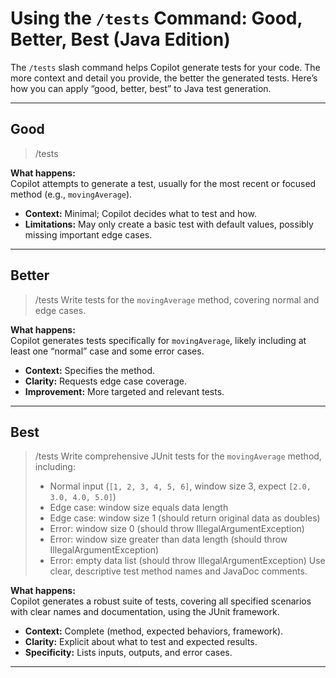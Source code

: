 # Using the `/tests` Command: Good, Better, Best (Java Edition)

The `/tests` slash command helps Copilot generate tests for your code. The more context and detail you provide, the better the generated tests. Here’s how you can apply “good, better, best” to Java test generation.

---

## Good

> /tests

**What happens:**  
Copilot attempts to generate a test, usually for the most recent or focused method (e.g., `movingAverage`).  
- **Context:** Minimal; Copilot decides what to test and how.
- **Limitations:** May only create a basic test with default values, possibly missing important edge cases.

---

## Better

> /tests Write tests for the `movingAverage` method, covering normal and edge cases.

**What happens:**  
Copilot generates tests specifically for `movingAverage`, likely including at least one “normal” case and some error cases.
- **Context:** Specifies the method.
- **Clarity:** Requests edge case coverage.
- **Improvement:** More targeted and relevant tests.

---

## Best

> /tests Write comprehensive JUnit tests for the `movingAverage` method, including:
> - Normal input (`[1, 2, 3, 4, 5, 6]`, window size 3, expect `[2.0, 3.0, 4.0, 5.0]`)
> - Edge case: window size equals data length
> - Edge case: window size 1 (should return original data as doubles)
> - Error: window size 0 (should throw IllegalArgumentException)
> - Error: window size greater than data length (should throw IllegalArgumentException)
> - Error: empty data list (should throw IllegalArgumentException)
> Use clear, descriptive test method names and JavaDoc comments.

**What happens:**  
Copilot generates a robust suite of tests, covering all specified scenarios with clear names and documentation, using the JUnit framework.
- **Context:** Complete (method, expected behaviors, framework).
- **Clarity:** Explicit about what to test and expected results.
- **Specificity:** Lists inputs, outputs, and error cases.

---
